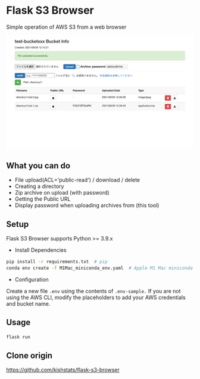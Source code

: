 # Flask S3 Browser

Simple operation of AWS S3 from a web browser

![top_image](images/top.png)

## What you can do

- File upload(ACL='public-read') / download / delete
- Creating a directory
- Zip archive on upload (with password)
- Getting the Public URL
- Display password when uploading archives from (this tool)

## Setup

Flask S3 Browser supports Python >= 3.9.x

- Install Dependencies

```sh
pip install -r requirements.txt  # pip
conda env create -f M1Mac_miniconda_env.yaml  # Apple M1 Mac miniconda
```

- Configuration

Create a new file `.env` using the contents of `.env-sample.` If you are not using the AWS CLI, modify the placeholders to add your AWS credentials and bucket name.

## Usage

```sh
flask run
```

## Clone origin

<https://github.com/kishstats/flask-s3-browser>
